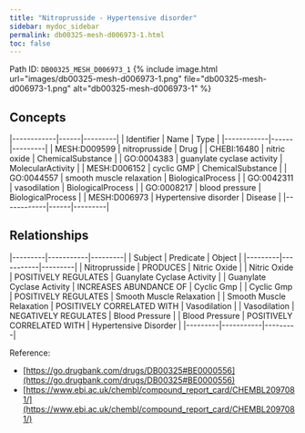 ```yaml
---
title: "Nitroprusside - Hypertensive disorder"
sidebar: mydoc_sidebar
permalink: db00325-mesh-d006973-1.html
toc: false 
---
```



Path ID: `DB00325_MESH_D006973_1`
{% include image.html url="images/db00325-mesh-d006973-1.png" file="db00325-mesh-d006973-1.png" alt="db00325-mesh-d006973-1" %}

## Concepts

|------------|------|---------|
| Identifier | Name | Type    |
|------------|------|---------|
| MESH:D009599 | nitroprusside | Drug |
| CHEBI:16480 | nitric oxide | ChemicalSubstance |
| GO:0004383 | guanylate cyclase activity | MolecularActivity |
| MESH:D006152 | cyclic GMP | ChemicalSubstance |
| GO:0044557 | smooth muscle relaxation | BiologicalProcess |
| GO:0042311 | vasodilation | BiologicalProcess |
| GO:0008217 | blood pressure | BiologicalProcess |
| MESH:D006973 | Hypertensive disorder | Disease |
|------------|------|---------|

## Relationships

|---------|-----------|---------|
| Subject | Predicate | Object  |
|---------|-----------|---------|
| Nitroprusside | PRODUCES | Nitric Oxide |
| Nitric Oxide | POSITIVELY REGULATES | Guanylate Cyclase Activity |
| Guanylate Cyclase Activity | INCREASES ABUNDANCE OF | Cyclic Gmp |
| Cyclic Gmp | POSITIVELY REGULATES | Smooth Muscle Relaxation |
| Smooth Muscle Relaxation | POSITIVELY CORRELATED WITH | Vasodilation |
| Vasodilation | NEGATIVELY REGULATES | Blood Pressure |
| Blood Pressure | POSITIVELY CORRELATED WITH | Hypertensive Disorder |
|---------|-----------|---------|

Reference: 
  - [https://go.drugbank.com/drugs/DB00325#BE0000556](https://go.drugbank.com/drugs/DB00325#BE0000556)
  - [https://www.ebi.ac.uk/chembl/compound_report_card/CHEMBL2097081/](https://www.ebi.ac.uk/chembl/compound_report_card/CHEMBL2097081/)
